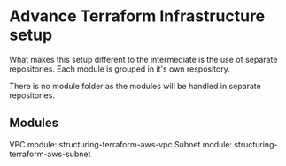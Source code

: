 # Advance Terraform Infrastructure setup

What makes this setup different to the intermediate is the use of separate repositories. Each module is grouped in it's own respository.

There is no module folder as the modules will be handled in separate repositories.

## Modules

VPC module: structuring-terraform-aws-vpc
Subnet module: structuring-terraform-aws-subnet